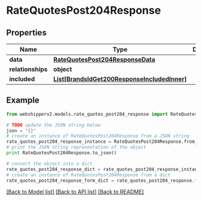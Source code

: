 # RateQuotesPost204Response


## Properties
Name | Type | Description | Notes
------------ | ------------- | ------------- | -------------
**data** | [**RateQuotesPost204ResponseData**](RateQuotesPost204ResponseData.md) |  | [optional] 
**relationships** | **object** |  | [optional] 
**included** | [**List[BrandsIdGet200ResponseIncludedInner]**](BrandsIdGet200ResponseIncludedInner.md) |  | [optional] 

## Example

```python
from webshipperv2.models.rate_quotes_post204_response import RateQuotesPost204Response

# TODO update the JSON string below
json = "{}"
# create an instance of RateQuotesPost204Response from a JSON string
rate_quotes_post204_response_instance = RateQuotesPost204Response.from_json(json)
# print the JSON string representation of the object
print RateQuotesPost204Response.to_json()

# convert the object into a dict
rate_quotes_post204_response_dict = rate_quotes_post204_response_instance.to_dict()
# create an instance of RateQuotesPost204Response from a dict
rate_quotes_post204_response_form_dict = rate_quotes_post204_response.from_dict(rate_quotes_post204_response_dict)
```
[[Back to Model list]](../README.md#documentation-for-models) [[Back to API list]](../README.md#documentation-for-api-endpoints) [[Back to README]](../README.md)


